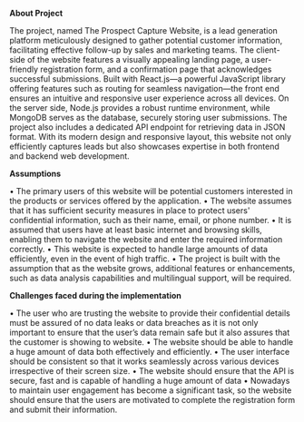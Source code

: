 **About Project**

The project, named The Prospect Capture Website, is a lead generation platform meticulously designed to gather potential customer information, facilitating effective follow-up by sales and marketing teams. The client-side of the website features a visually appealing landing page, a user-friendly registration form, and a confirmation page that acknowledges successful submissions. Built with React.js—a powerful JavaScript library offering features such as routing for seamless navigation—the front end ensures an intuitive and responsive user experience across all devices. On the server side, Node.js provides a robust runtime environment, while MongoDB serves as the database, securely storing user submissions. The project also includes a dedicated API endpoint for retrieving data in JSON format. With its modern design and responsive layout, this website not only efficiently captures leads but also showcases expertise in both frontend and backend web development.

**Assumptions** 

•	The primary users of this website will be potential customers interested in the products or services offered by the application.
•	The website assumes that it has sufficient security measures in place to protect users' confidential information, such as their name, email, or phone number.
•	It is assumed that users have at least basic internet and browsing skills, enabling them to navigate the website and enter the required information correctly.
•	This website is expected to handle large amounts of data efficiently, even in the event of high traffic.
•	The project is built with the assumption that as the website grows, additional features or enhancements, such as data analysis capabilities and multilingual support, will be required.

**Challenges faced during the implementation**

•	The user who are trusting the website to provide their confidential details must be assured of no data leaks or data breaches as it is not only important to ensure that the user’s data remain safe but it also assures that the customer is showing to website.
•	The website should be able to handle a huge amount of data both effectively and efficiently.
•	 The user interface should be consistent so that it works seamlessly across various devices irrespective of their screen size.
•	The website should ensure that the API is secure, fast and is capable of handling a huge amount of data
•	Nowadays to maintain user engagement has become a significant task, so the website should ensure that the users are motivated to complete the registration form and submit their information.

